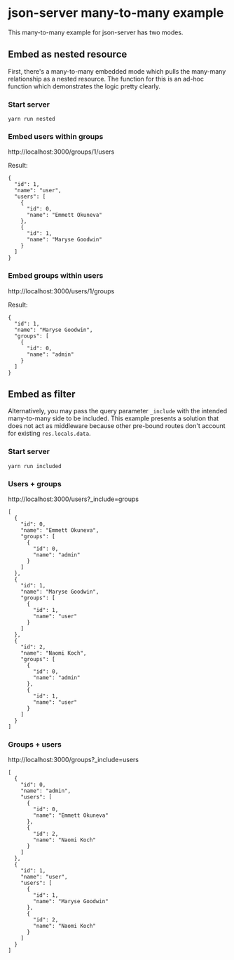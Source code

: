 # json-server many-to-many example

This many-to-many example for json-server has two modes.

## Embed as nested resource

First, there's a many-to-many embedded mode which pulls the many-many relationship as a nested resource. The function for this is an ad-hoc function which demonstrates the logic pretty clearly.

### Start server

```
yarn run nested
```

### Embed users within groups

http://localhost:3000/groups/1/users

Result:

```
{
  "id": 1,
  "name": "user",
  "users": [
    {
      "id": 0,
      "name": "Emmett Okuneva"
    },
    {
      "id": 1,
      "name": "Maryse Goodwin"
    }
  ]
}
```

### Embed groups within users

http://localhost:3000/users/1/groups

Result:

```
{
  "id": 1,
  "name": "Maryse Goodwin",
  "groups": [
    {
      "id": 0,
      "name": "admin"
    }
  ]
}
```

## Embed as filter

Alternatively, you may pass the query parameter `_include` with the intended many-to-many side to be included. This example presents a solution that does not act as middleware because other pre-bound routes don't account for existing `res.locals.data`.

### Start server

```
yarn run included
```

### Users + groups

http://localhost:3000/users?_include=groups

```
[
  {
    "id": 0,
    "name": "Emmett Okuneva",
    "groups": [
      {
        "id": 0,
        "name": "admin"
      }
    ]
  },
  {
    "id": 1,
    "name": "Maryse Goodwin",
    "groups": [
      {
        "id": 1,
        "name": "user"
      }
    ]
  },
  {
    "id": 2,
    "name": "Naomi Koch",
    "groups": [
      {
        "id": 0,
        "name": "admin"
      },
      {
        "id": 1,
        "name": "user"
      }
    ]
  }
]
```

### Groups + users

http://localhost:3000/groups?_include=users

```
[
  {
    "id": 0,
    "name": "admin",
    "users": [
      {
        "id": 0,
        "name": "Emmett Okuneva"
      },
      {
        "id": 2,
        "name": "Naomi Koch"
      }
    ]
  },
  {
    "id": 1,
    "name": "user",
    "users": [
      {
        "id": 1,
        "name": "Maryse Goodwin"
      },
      {
        "id": 2,
        "name": "Naomi Koch"
      }
    ]
  }
]
```
